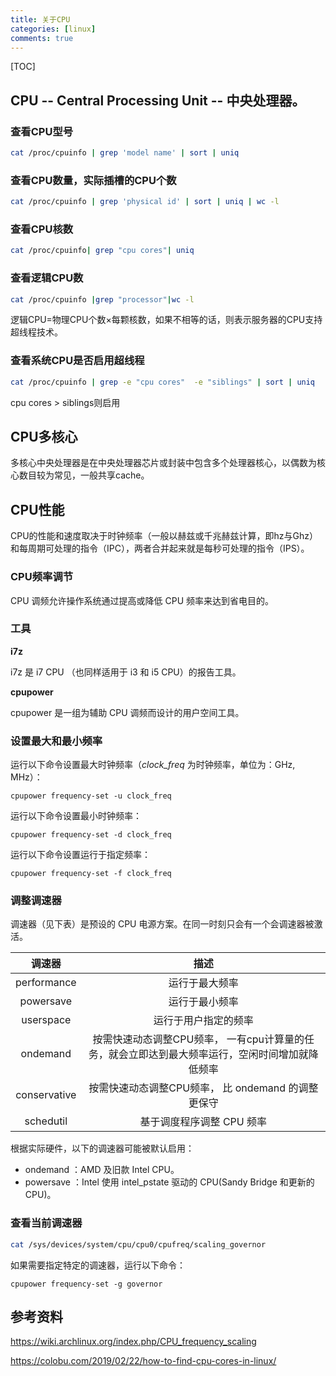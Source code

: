 ```yaml
---
title: 关于CPU
categories: [linux]
comments: true
---
```


[TOC]

## CPU -- **C**entral **P**rocessing **U**nit -- 中央处理器。

### 查看CPU型号

```bash
cat /proc/cpuinfo | grep 'model name' | sort | uniq
```

### 查看CPU数量，实际插槽的CPU个数

```bash
cat /proc/cpuinfo | grep 'physical id' | sort | uniq | wc -l
```

### 查看CPU核数

```bash
cat /proc/cpuinfo| grep "cpu cores"| uniq
```

### 查看逻辑CPU数

```bash
cat /proc/cpuinfo |grep "processor"|wc -l
```

逻辑CPU=物理CPU个数×每颗核数，如果不相等的话，则表示服务器的CPU支持超线程技术。

### 查看系统CPU是否启用超线程

```bash
cat /proc/cpuinfo | grep -e "cpu cores"  -e "siblings" | sort | uniq
```

cpu cores > siblings则启用

## CPU多核心

多核心中央处理器是在中央处理器芯片或封装中包含多个处理器核心，以偶数为核心数目较为常见，一般共享cache。

## CPU性能

CPU的性能和速度取决于时钟频率（一般以赫兹或千兆赫兹计算，即hz与Ghz）和每周期可处理的指令（IPC），两者合并起来就是每秒可处理的指令（IPS）。

### CPU频率调节

CPU 调频允许操作系统通过提高或降低 CPU 频率来达到省电目的。

### 工具

**i7z**

i7z 是 i7 CPU （也同样适用于 i3 和 i5 CPU）的报告工具。

**cpupower**

cpupower 是一组为辅助 CPU 调频而设计的用户空间工具。

### 设置最大和最小频率

运行以下命令设置最大时钟频率（*clock_freq* 为时钟频率，单位为：GHz, MHz）：

```
cpupower frequency-set -u clock_freq
```

运行以下命令设置最小时钟频率：

```
cpupower frequency-set -d clock_freq
```

运行以下命令设置运行于指定频率：

```
cpupower frequency-set -f clock_freq
```

### 调整调速器

调速器（见下表）是预设的 CPU 电源方案。在同一时刻只会有一个会调速器被激活。

|    调速器    |                             描述                             |
| :----------: | :----------------------------------------------------------: |
| performance  |                        运行于最大频率                        |
|  powersave   |                        运行于最小频率                        |
|  userspace   |                     运行于用户指定的频率                     |
|   ondemand   | 按需快速动态调整CPU频率， 一有cpu计算量的任务，就会立即达到最大频率运行，空闲时间增加就降低频率 |
| conservative |      按需快速动态调整CPU频率， 比 ondemand 的调整更保守      |
|  schedutil   |                  基于调度程序调整 CPU 频率                   |

根据实际硬件，以下的调速器可能被默认启用：

- ondemand ：AMD 及旧款 Intel CPU。
- powersave ：Intel 使用 intel_pstate 驱动的 CPU(Sandy Bridge 和更新的CPU)。

### 查看当前调速器

```bash
cat /sys/devices/system/cpu/cpu0/cpufreq/scaling_governor
```

如果需要指定特定的调速器，运行以下命令：

```
cpupower frequency-set -g governor
```



## 参考资料

https://wiki.archlinux.org/index.php/CPU_frequency_scaling

https://colobu.com/2019/02/22/how-to-find-cpu-cores-in-linux/